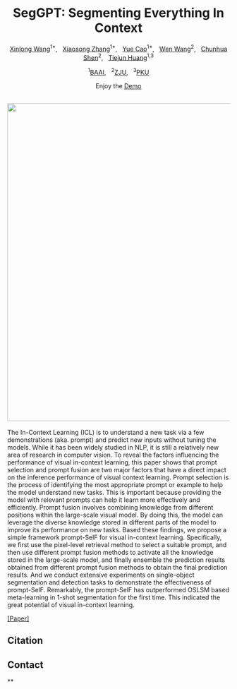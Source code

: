 <div align="center">
<h1>SegGPT: Segmenting Everything In Context </h1>

[Xinlong Wang](https://www.xloong.wang/)<sup>1*</sup>, &nbsp; [Xiaosong Zhang](https://scholar.google.com/citations?user=98exn6wAAAAJ&hl=en)<sup>1*</sup>, &nbsp; [Yue Cao](http://yue-cao.me/)<sup>1*</sup>, &nbsp; [Wen Wang](https://scholar.google.com/citations?user=1ks0R04AAAAJ&hl)<sup>2</sup>, &nbsp;  [Chunhua Shen](https://cshen.github.io/)<sup>2</sup>, &nbsp; [Tiejun Huang](https://scholar.google.com/citations?user=knvEK4AAAAAJ&hl=en)<sup>1,3</sup>

<sup>1</sup>[BAAI](https://www.baai.ac.cn/english.html), &nbsp; <sup>2</sup>[ZJU](https://www.zju.edu.cn/english/), &nbsp; <sup>3</sup>[PKU](https://english.pku.edu.cn/)

Enjoy the [Demo](https://huggingface.co/spaces/BAAI/SegGPT)


<br>
  
<image src="reason.png" width="720px" />
<br>

</div>

<br>
  The In-Context Learning (ICL) is to understand a new task via a few demonstrations (aka. prompt) and predict new inputs without tuning the models. While it has been widely studied in NLP, it is still a relatively new area of research in computer vision. To reveal the factors influencing the performance of visual in-context learning, this paper shows that prompt selection and prompt fusion are two major factors that have a direct impact on the inference performance of visual context learning. Prompt selection is the process of identifying the most appropriate prompt or example to help the model understand new tasks. This is important because providing the model with relevant prompts can help it learn more effectively and efficiently. Prompt fusion involves combining knowledge from different positions within the large-scale visual model. By doing this, the model can leverage the diverse knowledge stored in different parts of the model to improve its performance on new tasks. Based these findings, we propose a simple framework prompt-SelF for visual in-context learning. Specifically, we first use the pixel-level retrieval method to select a suitable prompt, and then use different prompt fusion methods to activate all the knowledge stored in the large-scale model, and finally ensemble the prediction results obtained from different prompt fusion methods to obtain the final prediction results. And we conduct extensive experiments on single-object segmentation and detection tasks to demonstrate the effectiveness of prompt-SelF. Remarkably, the prompt-SelF has outperformed OSLSM based meta-learning in 1-shot segmentation for the first time. This indicated the great potential of visual in-context learning.

[[Paper]]()



## Citation


## Contact

**
